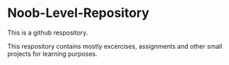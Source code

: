 # Noob-Level-Repository
This is a github respository.

This respository contains mostly excercises, assignments and other small projects for learning purposes.
